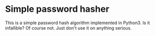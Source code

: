 # Simple password hasher

This is a simple password hash algorithm implemented in Python3. Is it infallible? Of course not. Just don't use it on anything serious.